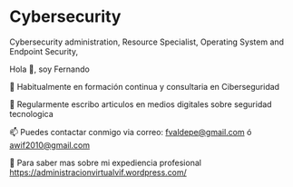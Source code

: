 # Cybersecurity
Cybersecurity administration, Resource Specialist, Operating System and Endpoint Security, 

Hola 👋, soy Fernando

🔭 Habitualmente en formación continua y consultaria en Ciberseguridad

📝 Regularmente escribo articulos en medios digitales sobre seguridad tecnologica

📫 Puedes contactar conmigo via correo: fvaldepe@gmail.com ó awif2010@gmail.com

📄 Para saber mas sobre mi expediencia profesional https://administracionvirtualvif.wordpress.com/
